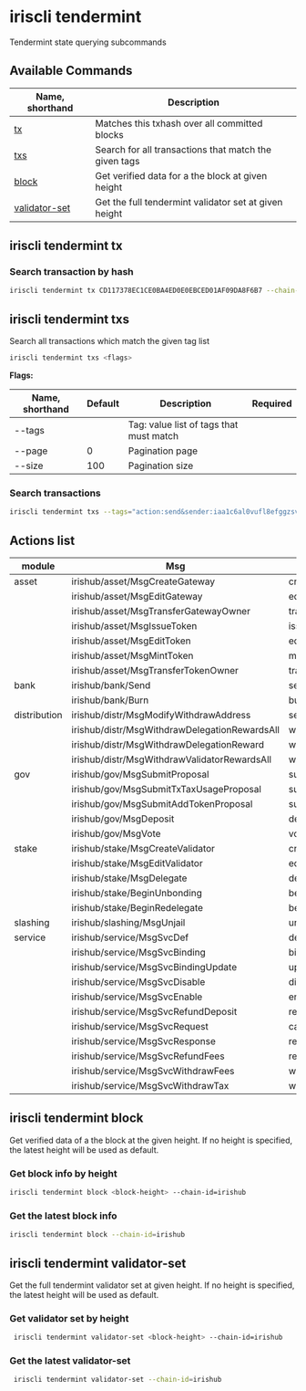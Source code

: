 # iriscli tendermint

Tendermint state querying subcommands

## Available Commands

| Name, shorthand                                    | Description                                           |
| -------------------------------------------------- | ----------------------------------------------------- |
| [tx](#iriscli-tendermint-tx)                       | Matches this txhash over all committed blocks         |
| [txs](#iriscli-tendermint-txs)                     | Search for all transactions that match the given tags |
| [block](#iriscli-tendermint-block)                 | Get verified data for a the block at given height     |
| [validator-set](#iriscli-tendermint-validator-set) | Get the full tendermint validator set at given height |

## iriscli tendermint tx

### Search transaction by hash

```bash
iriscli tendermint tx CD117378EC1CE0BA4ED0E0EBCED01AF09DA8F6B7 --chain-id=irishub
```

## iriscli tendermint txs

Search all transactions which match the given tag list

```bash
iriscli tendermint txs <flags>

```

**Flags:**

| Name, shorthand | Default | Description                             | Required |
| --------------- | ------- | --------------------------------------- | -------- |
| --tags          |         | Tag: value list of tags that must match |          |
| --page          | 0       | Pagination page                         |          |
| --size          | 100     | Pagination size                         |          |

### Search transactions

```bash
iriscli tendermint txs --tags="action:send&sender:iaa1c6al0vufl8efggzsvw34hszua9pr4qqymthxjw" --chain-id=irishub
```

## Actions list

| module       | Msg                                           | action                          |
| ------------ | --------------------------------------------- | ------------------------------- |
| asset        | irishub/asset/MsgCreateGateway                | create_gateway                  |
|              | irishub/asset/MsgEditGateway                  | edit_gateway                    |
|              | irishub/asset/MsgTransferGatewayOwner         | transfer_gateway_owner          |
|              | irishub/asset/MsgIssueToken                   | issue_token                     |
|              | irishub/asset/MsgEditToken                    | edit_token                      |
|              | irishub/asset/MsgMintToken                    | mint_token                      |
|              | irishub/asset/MsgTransferTokenOwner           | transfer_token_owner            |
| bank         | irishub/bank/Send                             | send                            |
|              | irishub/bank/Burn                             | burn                            |
| distribution | irishub/distr/MsgModifyWithdrawAddress        | set_withdraw_address            |
|              | irishub/distr/MsgWithdrawDelegationRewardsAll | withdraw_delegation_rewards_all |
|              | irishub/distr/MsgWithdrawDelegationReward     | withdraw_delegation_reward      |
|              | irishub/distr/MsgWithdrawValidatorRewardsAll  | withdraw_validator_rewards_all  |
| gov          | irishub/gov/MsgSubmitProposal                 | submit_proposal                 |
|              | irishub/gov/MsgSubmitTxTaxUsageProposal       | submit_proposal                 |
|              | irishub/gov/MsgSubmitAddTokenProposal         | submit_proposal                 |
|              | irishub/gov/MsgDeposit                        | deposit                         |
|              | irishub/gov/MsgVote                           | vote                            |
| stake        | irishub/stake/MsgCreateValidator              | create_validator                |
|              | irishub/stake/MsgEditValidator                | edit_validator                  |
|              | irishub/stake/MsgDelegate                     | delegate                        |
|              | irishub/stake/BeginUnbonding                  | begin_unbonding                 |
|              | irishub/stake/BeginRedelegate                 | begin_redelegate                |
| slashing     | irishub/slashing/MsgUnjail                    | unjail                          |
| service      | irishub/service/MsgSvcDef                     | define_service                  |
|              | irishub/service/MsgSvcBinding                 | bind_service                    |
|              | irishub/service/MsgSvcBindingUpdate           | update_service_binding          |
|              | irishub/service/MsgSvcDisable                 | disable_service                 |
|              | irishub/service/MsgSvcEnable                  | enable_service                  |
|              | irishub/service/MsgSvcRefundDeposit           | refund_service_deposit          |
|              | irishub/service/MsgSvcRequest                 | call_service                    |
|              | irishub/service/MsgSvcResponse                | respond_service                 |
|              | irishub/service/MsgSvcRefundFees              | refund_service_fees             |
|              | irishub/service/MsgSvcWithdrawFees            | withdraw_service_fees           |
|              | irishub/service/MsgSvcWithdrawTax             | withdraw_service_tax            |

## iriscli tendermint block

Get verified data of a the block at the given height. If no height is specified, the latest height will be used as default.

### Get block info by height

```bash
iriscli tendermint block <block-height> --chain-id=irishub
```

### Get the latest block info

```bash
iriscli tendermint block --chain-id=irishub
```

## iriscli tendermint validator-set

Get the full tendermint validator set at given height. If no height is specified, the latest height will be used as default.

### Get validator set by height

```bash
 iriscli tendermint validator-set <block-height> --chain-id=irishub
```

### Get the latest validator-set

```bash
 iriscli tendermint validator-set --chain-id=irishub
```
